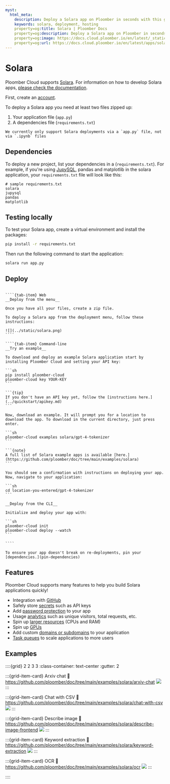 ```yaml
---
myst:
  html_meta:
    description: Deploy a Solara app on Ploomber in seconds with this guide.
    keywords: solara, deployment, hosting
    property=og:title: Solara | Ploomber Docs
    property=og:description: Deploy a Solara app on Ploomber in seconds with this guide.
    property=og:image: https://docs.cloud.ploomber.io/en/latest/_static/opengraph-images-solara.png
    property=og:url: https://docs.cloud.ploomber.io/en/latest/apps/solara.html
---
```



# Solara

Ploomber Cloud supports [Solara](https://solara.dev/). For information on how to develop Solara apps, [please check the documentation](https://solara.dev/docs).

First, create an [account](https://platform.ploomber.io/register?utm_source=solara&utm_medium=documentation).

To deploy a Solara app you need at least two files zipped up:

1. Your application file (`app.py`)
2. A dependencies file (`requirements.txt`)

```{note}
We currently only support Solara deployments via a `app.py` file, not via `.ipynb` files
```

## Dependencies

To deploy a new project, list your dependencies in a (`requirements.txt`). For example, if you're using [JupySQL](https://jupysql.ploomber.io), pandas and matplotlib in the solara application, your `requirements.txt` file will look like this:

```
# sample requirements.txt
solara
jupysql
pandas
matplotlib
```

## Testing locally

To test your Solara app, create a virtual environment and install the packages:

```bash
pip install -r requirements.txt
```

Then run the following command to start the application:

```bash
solara run app.py
```

## Deploy

`````{tab-set}

````{tab-item} Web
__Deploy from the menu__

Once you have all your files, create a zip file.

To deploy a Solara app from the deployment menu, follow these instructions:

![](../static/solara.png)
````

````{tab-item} Command-line
__Try an example__

To download and deploy an example Solara application start by installing Ploomber Cloud and setting your API key:

```sh
pip install ploomber-cloud
ploomber-cloud key YOUR-KEY
```

```{tip}
If you don't have an API key yet, follow the [instructions here.](../quickstart/apikey.md)
```

Now, download an example. It will prompt you for a location to download the app. To download in the current directory, just press enter.

```sh
ploomber-cloud examples solara/gpt-4-tokenizer
```

```{note}
A full list of Solara example apps is available [here.](https://github.com/ploomber/doc/tree/main/examples/solara)
```

You should see a confirmation with instructions on deploying your app. Now, navigate to your application:

```sh
cd location-you-entered/gpt-4-tokenizer
```

__Deploy from the CLI__

Initialize and deploy your app with:

```sh
ploomber-cloud init
ploomber-cloud deploy --watch
```

````
`````


```{tip}
To ensure your app doesn't break on re-deployments, pin your [dependencies.](pin-dependencies)
```

## Features

Ploomber Cloud supports many features to help you build Solara applications quickly!

- Integration with [GitHub](../user-guide/github.md)
- Safely store [secrets](../user-guide/secrets.md) such as API keys
- Add [password protection](../user-guide/password.md) to your app
- Usage [analytics](../user-guide/analytics.md) such as unique visitors, total requests, etc.
- Spin up [larger resources](../user-guide/resources.md) (CPUs and RAM)
- Spin up [GPUs](../user-guide/gpu.md)
- Add custom [domains or subdomains](../user-guide/custom-domains.md) to your application
- [Task queues](task-queues) to scale applications to more users


## Examples

::::{grid} 2 2 3 3
:class-container: text-center
:gutter: 2


:::{grid-item-card} Arxiv chat
:link: https://github.com/ploomber/doc/tree/main/examples/solara/arxiv-chat
![](https://github.com/ploomber/doc/raw/main/examples/solara/arxiv-chat/screenshot.webp)
:::

:::{grid-item-card} Chat with CSV
:link: https://github.com/ploomber/doc/tree/main/examples/solara/chat-with-csv
![](https://github.com/ploomber/doc/raw/main/examples/solara/chat-with-csv/screenshot.webp)
:::

:::{grid-item-card} Describe image
:link: https://github.com/ploomber/doc/tree/main/examples/solara/describe-image-frontend
![](https://github.com/ploomber/doc/raw/main/examples/solara/describe-image-frontend/screenshot.webp)
:::

:::{grid-item-card} Keyword extraction
:link: https://github.com/ploomber/doc/tree/main/examples/solara/keyword-extraction
![](https://github.com/ploomber/doc/raw/main/examples/solara/keyword-extraction/screenshot.webp)
:::

:::{grid-item-card} OCR
:link: https://github.com/ploomber/doc/tree/main/examples/solara/ocr
![](https://github.com/ploomber/doc/raw/main/examples/solara/ocr/screenshot.webp)
:::


::::
